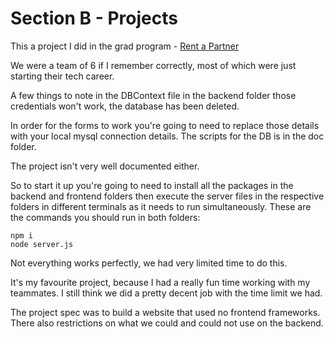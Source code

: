 # Section B - Projects

This a project I did in the grad program - [Rent a Partner](https://github.com/Ferronique-May-bbd/rent-a-partner)

We were a team of 6 if I remember correctly, most of which were just starting their tech career. 

A few things to note in the DBContext file in the backend folder those credentials won't work, the database has been deleted.

In order for the forms to work you're going to need to replace those details with your local mysql connection details. The scripts for the DB is in the doc folder.

The project isn't very well documented either. 

So to start it up you're going to need to install all the packages in the backend and frontend folders then execute the server files in the respective folders in different terminals as it needs to run simultaneously.
These are the commands you should run in both folders:
``````
npm i
node server.js
``````
Not everything works perfectly, we had very limited time to do this. 

It's my favourite project, because I had a really fun time working with my teammates. I still think we did a pretty decent job with the time limit we had. 

The project spec was to build a website that used no frontend frameworks. There also restrictions on what we could and could not use on the backend.


